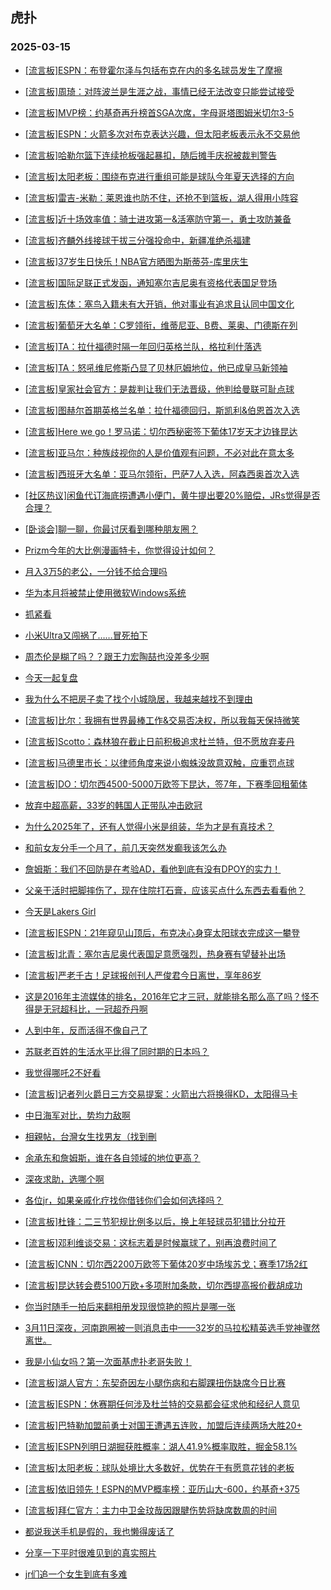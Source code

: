 ## 虎扑 
### 2025-03-15

+ [[流言板]ESPN：布登霍尔泽与包括布克在内的多名球员发生了摩擦](https://bbs.hupu.com/631135576.html)

+ [[流言板]周琦：对阵波兰是生涯之战，事情已经无法改变只能尝试接受](https://bbs.hupu.com/631128824.html)

+ [[流言板]MVP榜：约基奇再升榜首SGA次席，字母哥塔图姆米切尔3-5](https://bbs.hupu.com/631133351.html)

+ [[流言板]ESPN：火箭多次对布克表达兴趣，但太阳老板表示永不交易他](https://bbs.hupu.com/631135893.html)

+ [[流言板]哈勒尔篮下连续抢板强起暴扣，随后摊手庆祝被裁判警告](https://bbs.hupu.com/631131002.html)

+ [[流言板]太阳老板：围绕布克进行重组可能是球队今年夏天选择的方向](https://bbs.hupu.com/631135747.html)

+ [[流言板]雷吉-米勒：莱恩谁也防不住，还抢不到篮板，湖人得用小阵容](https://bbs.hupu.com/631129549.html)

+ [[流言板]近十场效率值：骑士进攻第一&amp;活塞防守第一，勇士攻防兼备](https://bbs.hupu.com/631135271.html)

+ [[流言板]齐麟外线接球干拔三分强投命中，新疆准绝杀福建](https://bbs.hupu.com/631134079.html)

+ [[流言板]37岁生日快乐！NBA官方晒图为斯蒂芬-库里庆生](https://bbs.hupu.com/631131762.html)

+ [[流言板]国际足联正式发函，通知塞尔吉尼奥有资格代表国足登场](https://bbs.hupu.com/631122490.html)

+ [[流言板]东体：塞鸟入籍未有大开销，他对事业有追求且认同中国文化](https://bbs.hupu.com/631123670.html)

+ [[流言板]葡萄牙大名单：C罗领衔，维蒂尼亚、B费、莱奥、门德斯在列](https://bbs.hupu.com/631132066.html)

+ [[流言板]TA：拉什福德时隔一年回归英格兰队，格拉利什落选](https://bbs.hupu.com/631125094.html)

+ [[流言板]TA：怒吼维尼修斯凸显了贝林厄姆地位，他已成皇马新领袖](https://bbs.hupu.com/631122233.html)

+ [[流言板]皇家社会官方：是裁判让我们无法晋级，他判给曼联可耻点球](https://bbs.hupu.com/631128938.html)

+ [[流言板]图赫尔首期英格兰名单：拉什福德回归，斯凯利&amp;伯恩首次入选](https://bbs.hupu.com/631126986.html)

+ [[流言板]Here we go！罗马诺：切尔西秘密签下葡体17岁天才边锋昆达](https://bbs.hupu.com/631122404.html)

+ [[流言板]亚马尔：种族歧视你的人是价值观有问题，不必对此在意太多](https://bbs.hupu.com/631126319.html)

+ [[流言板]西班牙大名单：亚马尔领衔，巴萨7人入选，阿森西奥首次入选](https://bbs.hupu.com/631129500.html)

+ [[社区热议]闲鱼代订海底捞遭遇小便门，黄牛提出要20%赔偿，JRs觉得是否合理？](https://bbs.hupu.com/631128647.html)

+ [[卧谈会]聊一聊，你最讨厌看到哪种朋友圈？](https://bbs.hupu.com/631131134.html)

+ [Prizm今年的大比例漫画特卡，你觉得设计如何？](https://bbs.hupu.com/631130141.html)

+ [月入3万5的老公，一分钱不给合理吗](https://bbs.hupu.com/631131699.html)

+ [华为本月将被禁止使用微软Windows系统](https://bbs.hupu.com/631130600.html)

+ [抓紧看](https://bbs.hupu.com/631132306.html)

+ [小米Ultra又闯祸了……冒死拍下](https://bbs.hupu.com/631129275.html)

+ [周杰伦是糊了吗？？跟王力宏陶喆也没差多少啊](https://bbs.hupu.com/631129125.html)

+ [今天一起复盘](https://bbs.hupu.com/631132761.html)

+ [我为什么不把房子卖了找个小城隐居，我越来越找不到理由](https://bbs.hupu.com/631128864.html)

+ [[流言板]比尔：我拥有世界最棒工作&amp;交易否决权，所以我每天保持微笑](https://bbs.hupu.com/631136329.html)

+ [[流言板]Scotto：森林狼在截止日前积极追求杜兰特，但不愿放弃麦丹](https://bbs.hupu.com/631134993.html)

+ [[流言板]马德里市长：以律师角度来说小蜘蛛没故意双触，应重罚点球](https://bbs.hupu.com/631134488.html)

+ [[流言板]DO：切尔西4500-5000万欧签下昆达，签7年，下赛季回租葡体](https://bbs.hupu.com/631125690.html)

+ [放弃中超高薪，33岁的韩国人正带队冲击欧冠](https://bbs.hupu.com/631123386.html)

+ [为什么2025年了，还有人觉得小米是组装，华为才是有真技术？](https://bbs.hupu.com/631135060.html)

+ [和前女友分手一个月了，前几天突然发癫我该怎么办](https://bbs.hupu.com/631130969.html)

+ [詹姆斯：我们不回防是在考验AD，看他到底有没有DPOY的实力！](https://bbs.hupu.com/631134421.html)

+ [父亲干活时把脚摔伤了，现在住院打石膏，应该买点什么东西去看看他？](https://bbs.hupu.com/631129960.html)

+ [今天是Lakers Girl](https://bbs.hupu.com/631134289.html)

+ [[流言板]ESPN：21年窥见山顶后，布克决心身穿太阳球衣完成这一攀登](https://bbs.hupu.com/631136123.html)

+ [[流言板]北青：塞尔吉尼奥代表国足意愿强烈，热身赛有望替补出场](https://bbs.hupu.com/631125776.html)

+ [[流言板]严老千古！足球报创刊人严俊君今日离世，享年86岁](https://bbs.hupu.com/631131946.html)

+ [这是2016年主流媒体的排名，2016年它才三冠，就能排名那么高了吗？怪不得是无冠超科比，一冠超乔丹啊](https://bbs.hupu.com/631134848.html)

+ [人到中年，反而活得不像自己了](https://bbs.hupu.com/631136840.html)

+ [苏联老百姓的生活水平比得了同时期的日本吗？](https://bbs.hupu.com/631131112.html)

+ [我觉得哪吒2不好看](https://bbs.hupu.com/631131436.html)

+ [[流言板]记者列火爵日三方交易提案：火箭出六将换得KD，太阳得马卡](https://bbs.hupu.com/631136960.html)

+ [中日海军对比，势均力敌啊](https://bbs.hupu.com/631136289.html)

+ [相親帖，台灣女生找男友（找到刪](https://bbs.hupu.com/631136143.html)

+ [余承东和詹姆斯，谁在各自领域的地位更高？](https://bbs.hupu.com/631133397.html)

+ [深夜求助，选哪个啊](https://bbs.hupu.com/631136449.html)

+ [各位jr，如果亲戚化疗找你借钱你们会如何选择吗？](https://bbs.hupu.com/631136866.html)

+ [[流言板]杜锋：二三节犯规比例多以后，换上年轻球员犯错比分拉开](https://bbs.hupu.com/631135029.html)

+ [[流言板]邓利维谈交易：这标志着是时候赢球了，别再浪费时间了](https://bbs.hupu.com/631135140.html)

+ [[流言板]CNN：切尔西2200万欧签下葡体20岁中场埃苏戈；赛季17场2红](https://bbs.hupu.com/631134015.html)

+ [[流言板]昆达转会费5100万欧+多项附加条款，切尔西提高报价截胡成功](https://bbs.hupu.com/631129544.html)

+ [你当时随手一拍后来翻相册发现很惊艳的照片是哪一张](https://bbs.hupu.com/631136907.html)

+ [3月11日深夜，河南跑圈被一则消息击中——32岁的马拉松精英选手党神骤然离世。](https://bbs.hupu.com/631136211.html)

+ [我是小仙女吗？第一次面基虎扑老哥失败！](https://bbs.hupu.com/631135931.html)

+ [[流言板]湖人官方：东契奇因左小腿伤病和右脚踝扭伤缺席今日比赛](https://bbs.hupu.com/631137490.html)

+ [[流言板]ESPN：休赛期任何涉及杜兰特的交易都会征求他和经纪人意见](https://bbs.hupu.com/631136215.html)

+ [[流言板]巴特勒加盟前勇士对国王遭遇五连败，加盟后连续两场大胜20+](https://bbs.hupu.com/631136418.html)

+ [[流言板]ESPN列明日湖掘获胜概率：湖人41.9%概率取胜，掘金58.1%](https://bbs.hupu.com/631136575.html)

+ [[流言板]太阳老板：球队处境比大多数好，优势在于有愿意花钱的老板](https://bbs.hupu.com/631136655.html)

+ [[流言板]依旧领先！ESPN的MVP概率榜：亚历山大-600，约基奇+375](https://bbs.hupu.com/631136916.html)

+ [[流言板]拜仁官方：主力中卫金玟哉因跟腱伤势将缺席数周的时间](https://bbs.hupu.com/631127108.html)

+ [都说我送手机是假的，我也懒得废话了](https://bbs.hupu.com/631130291.html)

+ [分享一下平时很难见到的真实照片](https://bbs.hupu.com/631136830.html)

+ [jr们追一个女生到底有多难](https://bbs.hupu.com/631136920.html)

